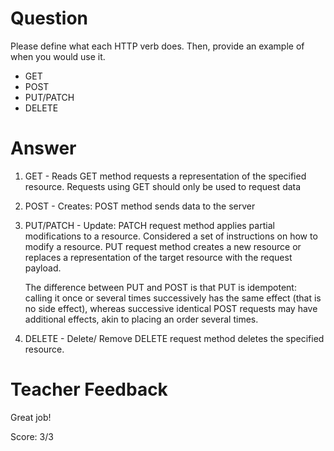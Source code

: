 # Question
Please define what each HTTP verb does. Then, provide an example of when you would use it.

- GET
- POST
- PUT/PATCH
- DELETE

# Answer
1. GET - Reads 
    GET method requests a representation of the specified resource. Requests using GET should only be used to request data

2. POST - Creates: 
    POST method sends data to the server

3. PUT/PATCH - Update: 
    PATCH request method applies partial modifications to a resource. Considered a set of instructions on how to modify a resource. 
    PUT request method creates a new resource or replaces a representation of the target resource with the request payload.
        
    The difference between PUT and POST is that PUT is idempotent: calling it once or several times successively has the same effect (that is no side effect), whereas successive identical POST requests may have additional effects, akin to placing an order several times.

4. DELETE - Delete/ Remove
    DELETE request method deletes the specified resource.

# Teacher Feedback

Great job! 

Score: 3/3